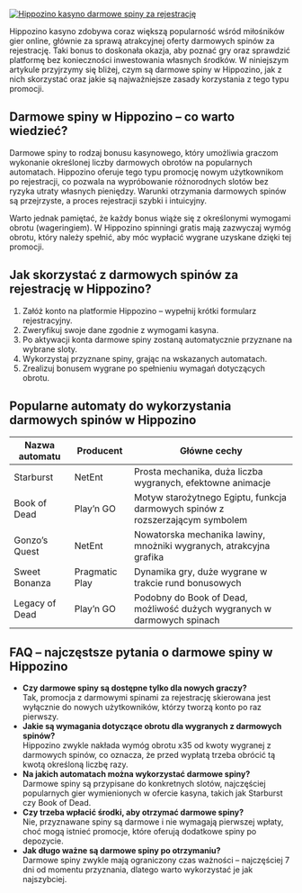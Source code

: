 [![Hippozino kasyno darmowe spiny za rejestrację](https://123-caf.pages.dev/gitsignup.png)](https://vrmoo.ru/Bt82HjjY)

<p>Hippozino kasyno zdobywa coraz większą popularność wśród miłośników gier online, głównie za sprawą atrakcyjnej oferty darmowych spinów za rejestrację. Taki bonus to doskonała okazja, aby poznać gry oraz sprawdzić platformę bez konieczności inwestowania własnych środków. W niniejszym artykule przyjrzymy się bliżej, czym są darmowe spiny w Hippozino, jak z nich skorzystać oraz jakie są najważniejsze zasady korzystania z tego typu promocji.</p>  <h2>Darmowe spiny w Hippozino – co warto wiedzieć?</h2> <p>Darmowe spiny to rodzaj bonusu kasynowego, który umożliwia graczom wykonanie określonej liczby darmowych obrotów na popularnych automatach. Hippozino oferuje tego typu promocję nowym użytkownikom po rejestracji, co pozwala na wypróbowanie różnorodnych slotów bez ryzyka utraty własnych pieniędzy. Warunki otrzymania darmowych spinów są przejrzyste, a proces rejestracji szybki i intuicyjny.</p> <p>Warto jednak pamiętać, że każdy bonus wiąże się z określonymi wymogami obrotu (wageringiem). W Hippozino spinningi gratis mają zazwyczaj wymóg obrotu, który należy spełnić, aby móc wypłacić wygrane uzyskane dzięki tej promocji.</p>  <h2>Jak skorzystać z darmowych spinów za rejestrację w Hippozino?</h2> <ol> <li>Załóż konto na platformie Hippozino – wypełnij krótki formularz rejestracyjny.</li> <li>Zweryfikuj swoje dane zgodnie z wymogami kasyna.</li> <li>Po aktywacji konta darmowe spiny zostaną automatycznie przyznane na wybrane sloty.</li> <li>Wykorzystaj przyznane spiny, grając na wskazanych automatach.</li> <li>Zrealizuj bonusem wygrane po spełnieniu wymagań dotyczących obrotu.</li> </ol>  <h2>Popularne automaty do wykorzystania darmowych spinów w Hippozino</h2> <table> <thead> <tr> <th>Nazwa automatu</th> <th>Producent</th> <th>Główne cechy</th> </tr> </thead> <tbody> <tr> <td>Starburst</td> <td>NetEnt</td> <td>Prosta mechanika, duża liczba wygranych, efektowne animacje</td> </tr> <tr> <td>Book of Dead</td> <td>Play’n GO</td> <td>Motyw starożytnego Egiptu, funkcja darmowych spinów z rozszerzającym symbolem</td> </tr> <tr> <td>Gonzo’s Quest</td> <td>NetEnt</td> <td>Nowatorska mechanika lawiny, mnożniki wygranych, atrakcyjna grafika</td> </tr> <tr> <td>Sweet Bonanza</td> <td>Pragmatic Play</td> <td>Dynamika gry, duże wygrane w trakcie rund bonusowych</td> </tr> <tr> <td>Legacy of Dead</td> <td>Play’n GO</td> <td>Podobny do Book of Dead, możliwość dużych wygranych w darmowych spinach</td> </tr> </tbody> </table>  <h2>FAQ – najczęstsze pytania o darmowe spiny w Hippozino</h2> <ul> <li><strong>Czy darmowe spiny są dostępne tylko dla nowych graczy?</strong><br>Tak, promocja z darmowymi spinami za rejestrację skierowana jest wyłącznie do nowych użytkowników, którzy tworzą konto po raz pierwszy.</li> <li><strong>Jakie są wymagania dotyczące obrotu dla wygranych z darmowych spinów?</strong><br>Hippozino zwykle nakłada wymóg obrotu x35 od kwoty wygranej z darmowych spinów, co oznacza, że przed wypłatą trzeba obrócić tą kwotą określoną liczbę razy.</li> <li><strong>Na jakich automatach można wykorzystać darmowe spiny?</strong><br>Darmowe spiny są przypisane do konkretnych slotów, najczęściej popularnych gier wymienionych w ofercie kasyna, takich jak Starburst czy Book of Dead.</li> <li><strong>Czy trzeba wpłacić środki, aby otrzymać darmowe spiny?</strong><br>Nie, przyznawane spiny są darmowe i nie wymagają pierwszej wpłaty, choć mogą istnieć promocje, które oferują dodatkowe spiny po depozycie.</li> <li><strong>Jak długo ważne są darmowe spiny po otrzymaniu?</strong><br>Darmowe spiny zwykle mają ograniczony czas ważności – najczęściej 7 dni od momentu przyznania, dlatego warto wykorzystać je jak najszybciej.</li> </ul>